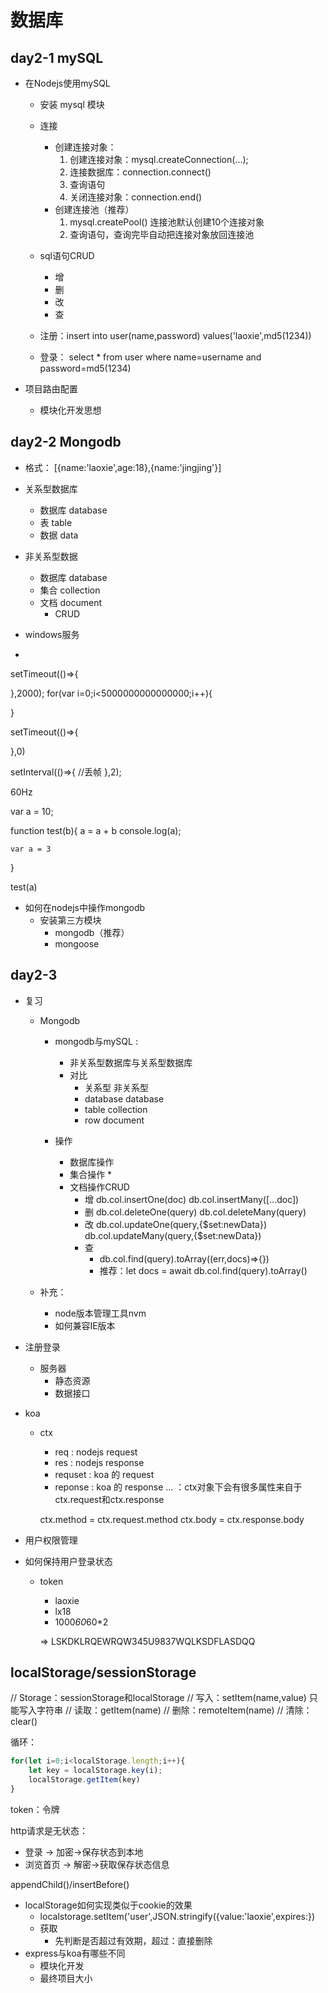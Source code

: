 # 数据库

## day2-1 mySQL
* 在Nodejs使用mySQL
    * 安装 mysql 模块
    * 连接
        * 创建连接对象：
            1. 创建连接对象：mysql.createConnection(...);
            2. 连接数据库：connection.connect()
            3. 查询语句
            4. 关闭连接对象：connection.end()
        * 创建连接池（推荐）
            1. mysql.createPool() 连接池默认创建10个连接对象
            2. 查询语句，查询完毕自动把连接对象放回连接池
    * sql语句CRUD
        * 增
        * 删
        * 改
        * 查

    * 注册：insert into user(name,password) values('laoxie',md5(1234))
    * 登录： select * from user where name=username and password=md5(1234)

* 项目路由配置
    * 模块化开发思想

## day2-2 Mongodb
* 格式： [{name:'laoxie',age:18},{name:'jingjing'}]
* 关系型数据库
    * 数据库 database
    * 表 table
    * 数据 data
* 非关系型数据
    * 数据库 database
    * 集合 collection
    * 文档 document
        * CRUD

* windows服务
* 

setTimeout(()=>{

},2000);
for(var i=0;i<5000000000000000;i++){

}

setTimeout(()=>{

},0)

setInterval(()=>{
    //丢帧
},2);

60Hz

var a = 10;

function test(b){
    a = a + b
    console.log(a);
    
    var a = 3
}

test(a)

* 如何在nodejs中操作mongodb
    * 安装第三方模块
        * mongodb（推荐）
        * mongoose

## day2-3
* 复习
    * Mongodb
        * mongodb与mySQL : 
            * 非关系型数据库与关系型数据库
            * 对比
                * 关系型        非关系型
                * database      database
                * table         collection
                * row           document



        * 操作
            * 数据库操作
            * 集合操作
                * 
            * 文档操作CRUD
                * 增
                    db.col.insertOne(doc)
                    db.col.insertMany([...doc])
                * 删
                    db.col.deleteOne(query)
                    db.col.deleteMany(query)
                * 改
                    db.col.updateOne(query,{$set:newData})
                    db.col.updateMany(query,{$set:newData})
                * 查
                    * db.col.find(query).toArray((err,docs)=>{})
                    * 推荐：let docs = await db.col.find(query).toArray()  

    * 补充：
        * node版本管理工具nvm
        * 如何兼容IE版本
    
                
* 注册登录
    * 服务器
        * 静态资源
        * 数据接口

* koa
    * ctx
        * req : nodejs request
        * res : nodejs response
        * requset : koa 的 request
        * reponse : koa 的 response
        ... ：ctx对象下会有很多属性来自于ctx.request和ctx.response


        ctx.method = ctx.request.method
        ctx.body = ctx.response.body


* 用户权限管理
* 如何保持用户登录状态
    * token
        * laoxie
        * lx18
        * 1000*60*60*2

        => LSKDKLRQEWRQW345U9837WQLKSDFLASDQQ


## localStorage/sessionStorage
// Storage：sessionStorage和localStorage
// 写入：setItem(name,value) 只能写入字符串
// 读取：getItem(name)
// 删除：remoteItem(name)
// 清除：clear()

循环：
```js
for(let i=0;i<localStorage.length;i++){
    let key = localStorage.key(i);
    localStorage.getItem(key)
}
```

token：令牌


http请求是无状态：
* 登录 -> 加密->保存状态到本地
* 浏览首页 -> 解密->获取保存状态信息


appendChild()/insertBefore()

* localStorage如何实现类似于cookie的效果
    * localstorage.setItem('user',JSON.stringify({value:'laoxie',expires:})
    * 获取
        * 先判断是否超过有效期，超过：直接删除
* express与koa有哪些不同
    * 模块化开发
    * 最终项目大小